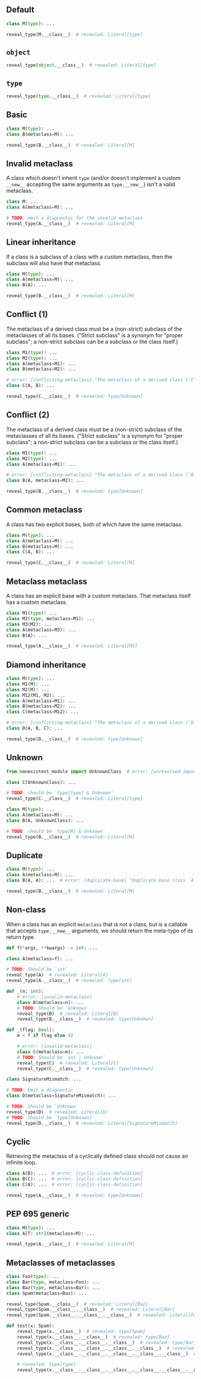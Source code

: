## Default

```py
class M(type): ...

reveal_type(M.__class__)  # revealed: Literal[type]
```

## `object`

```py
reveal_type(object.__class__)  # revealed: Literal[type]
```

## `type`

```py
reveal_type(type.__class__)  # revealed: Literal[type]
```

## Basic

```py
class M(type): ...
class B(metaclass=M): ...

reveal_type(B.__class__)  # revealed: Literal[M]
```

## Invalid metaclass

A class which doesn't inherit `type` (and/or doesn't implement a custom `__new__` accepting the same
arguments as `type.__new__`) isn't a valid metaclass.

```py
class M: ...
class A(metaclass=M): ...

# TODO: emit a diagnostic for the invalid metaclass
reveal_type(A.__class__)  # revealed: Literal[M]
```

## Linear inheritance

If a class is a subclass of a class with a custom metaclass, then the subclass will also have that
metaclass.

```py
class M(type): ...
class A(metaclass=M): ...
class B(A): ...

reveal_type(B.__class__)  # revealed: Literal[M]
```

## Conflict (1)

The metaclass of a derived class must be a (non-strict) subclass of the metaclasses of all its
bases. ("Strict subclass" is a synonym for "proper subclass"; a non-strict subclass can be a
subclass or the class itself.)

```py
class M1(type): ...
class M2(type): ...
class A(metaclass=M1): ...
class B(metaclass=M2): ...

# error: [conflicting-metaclass] "The metaclass of a derived class (`C`) must be a subclass of the metaclasses of all its bases, but `M1` (metaclass of base class `A`) and `M2` (metaclass of base class `B`) have no subclass relationship"
class C(A, B): ...

reveal_type(C.__class__)  # revealed: type[Unknown]
```

## Conflict (2)

The metaclass of a derived class must be a (non-strict) subclass of the metaclasses of all its
bases. ("Strict subclass" is a synonym for "proper subclass"; a non-strict subclass can be a
subclass or the class itself.)

```py
class M1(type): ...
class M2(type): ...
class A(metaclass=M1): ...

# error: [conflicting-metaclass] "The metaclass of a derived class (`B`) must be a subclass of the metaclasses of all its bases, but `M2` (metaclass of `B`) and `M1` (metaclass of base class `A`) have no subclass relationship"
class B(A, metaclass=M2): ...

reveal_type(B.__class__)  # revealed: type[Unknown]
```

## Common metaclass

A class has two explicit bases, both of which have the same metaclass.

```py
class M(type): ...
class A(metaclass=M): ...
class B(metaclass=M): ...
class C(A, B): ...

reveal_type(C.__class__)  # revealed: Literal[M]
```

## Metaclass metaclass

A class has an explicit base with a custom metaclass. That metaclass itself has a custom metaclass.

```py
class M1(type): ...
class M2(type, metaclass=M1): ...
class M3(M2): ...
class A(metaclass=M3): ...
class B(A): ...

reveal_type(A.__class__)  # revealed: Literal[M3]
```

## Diamond inheritance

```py
class M(type): ...
class M1(M): ...
class M2(M): ...
class M12(M1, M2): ...
class A(metaclass=M1): ...
class B(metaclass=M2): ...
class C(metaclass=M12): ...

# error: [conflicting-metaclass] "The metaclass of a derived class (`D`) must be a subclass of the metaclasses of all its bases, but `M1` (metaclass of base class `A`) and `M2` (metaclass of base class `B`) have no subclass relationship"
class D(A, B, C): ...

reveal_type(D.__class__)  # revealed: type[Unknown]
```

## Unknown

```py
from nonexistent_module import UnknownClass  # error: [unresolved-import]

class C(UnknownClass): ...

# TODO: should be `type[type] & Unknown`
reveal_type(C.__class__)  # revealed: Literal[type]

class M(type): ...
class A(metaclass=M): ...
class B(A, UnknownClass): ...

# TODO: should be `type[M] & Unknown`
reveal_type(B.__class__)  # revealed: Literal[M]
```

## Duplicate

```py
class M(type): ...
class A(metaclass=M): ...
class B(A, A): ...  # error: [duplicate-base] "Duplicate base class `A`"

reveal_type(B.__class__)  # revealed: Literal[M]
```

## Non-class

When a class has an explicit `metaclass` that is not a class, but is a callable that accepts
`type.__new__` arguments, we should return the meta-type of its return type.

```py
def f(*args, **kwargs) -> int: ...

class A(metaclass=f): ...

# TODO: Should be `int`
reveal_type(A)  # revealed: Literal[A]
reveal_type(A.__class__)  # revealed: type[int]

def _(n: int):
    # error: [invalid-metaclass]
    class B(metaclass=n): ...
    # TODO: Should be `Unknown`
    reveal_type(B)  # revealed: Literal[B]
    reveal_type(B.__class__)  # revealed: type[Unknown]

def _(flag: bool):
    m = f if flag else 42

    # error: [invalid-metaclass]
    class C(metaclass=m): ...
    # TODO: Should be `int | Unknown`
    reveal_type(C)  # revealed: Literal[C]
    reveal_type(C.__class__)  # revealed: type[Unknown]

class SignatureMismatch: ...

# TODO: Emit a diagnostic
class D(metaclass=SignatureMismatch): ...

# TODO: Should be `Unknown`
reveal_type(D)  # revealed: Literal[D]
# TODO: Should be `type[Unknown]`
reveal_type(D.__class__)  # revealed: Literal[SignatureMismatch]
```

## Cyclic

Retrieving the metaclass of a cyclically defined class should not cause an infinite loop.

```pyi
class A(B): ...  # error: [cyclic-class-definition]
class B(C): ...  # error: [cyclic-class-definition]
class C(A): ...  # error: [cyclic-class-definition]

reveal_type(A.__class__)  # revealed: type[Unknown]
```

## PEP 695 generic

```py
class M(type): ...
class A[T: str](metaclass=M): ...

reveal_type(A.__class__)  # revealed: Literal[M]
```

## Metaclasses of metaclasses

```py
class Foo(type): ...
class Bar(type, metaclass=Foo): ...
class Baz(type, metaclass=Bar): ...
class Spam(metaclass=Baz): ...

reveal_type(Spam.__class__)  # revealed: Literal[Baz]
reveal_type(Spam.__class__.__class__)  # revealed: Literal[Bar]
reveal_type(Spam.__class__.__class__.__class__)  # revealed: Literal[Foo]

def test(x: Spam):
    reveal_type(x.__class__)  # revealed: type[Spam]
    reveal_type(x.__class__.__class__)  # revealed: type[Baz]
    reveal_type(x.__class__.__class__.__class__)  # revealed: type[Bar]
    reveal_type(x.__class__.__class__.__class__.__class__)  # revealed: type[Foo]
    reveal_type(x.__class__.__class__.__class__.__class__.__class__)  # revealed: type[type]

    # revealed: type[type]
    reveal_type(x.__class__.__class__.__class__.__class__.__class__.__class__.__class__.__class__)
```
